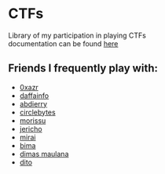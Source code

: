 # CTFs

Library of my participation in playing CTFs   
documentation can be found [here](https://hyggehalcyon.gitbook.io/page/ctfs/2023)  

## Friends I frequently play with:
- [0xazr](https://github.com/0xazr)
- [daffainfo](https://github.com/daffainfo)
- [abdierry](https://github.com/yaudahbanh)
- [circlebytes](https://github.com/ifzahri)
- [morissu](https://github.com/Morissu)
- [jericho](https://github.com/0xazr)
- [mirai](https://github.com/miraicantsleep)
- [bima]()
- [dimas maulana](https://github.com/dimasma0305)
- [dito]()
